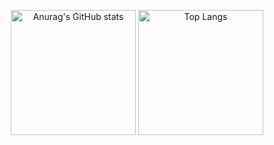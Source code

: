 <p align="center">
  <img src="https://github-readme-stats.vercel.app/api?username=khoivux&show_icons=true&theme=tokyonight&hide=issues&rank_icon=github" alt="Anurag's GitHub stats" height="200"/>
  <img src="https://github-readme-stats.vercel.app/api/top-langs/?username=khoivux&layout=compact&theme=tokyonight" alt="Top Langs" height="200"/>
</p>
